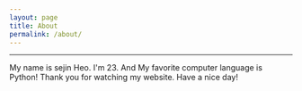 ```yaml
---
layout: page
title: About
permalink: /about/
---
```


- - -

My name is sejin Heo. I'm 23. And My favorite computer language is Python! Thank you for watching my website. Have a nice day!
